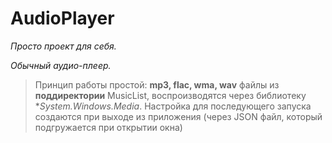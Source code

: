 # AudioPlayer

*Просто проект для себя.*

*Обычный аудио-плеер.*

>Принцип работы простой: **mp3, flac, wma, wav** файлы из **поддиректории** MusicList,
>воспроизводятся через библиотеку **System.Windows.Media*.
>Настройка для последующего запуска создаются при выходе из приложения (через JSON файл,
>который подгружается при открытии окна) 
